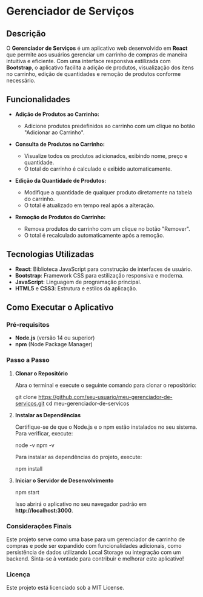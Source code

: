 # Gerenciador de Serviços

## Descrição

O **Gerenciador de Serviços** é um aplicativo web desenvolvido em **React** que permite aos usuários gerenciar um carrinho de compras de maneira intuitiva e eficiente. Com uma interface responsiva estilizada com **Bootstrap**, o aplicativo facilita a adição de produtos, visualização dos itens no carrinho, edição de quantidades e remoção de produtos conforme necessário.

## Funcionalidades

- **Adição de Produtos ao Carrinho:**
  - Adicione produtos predefinidos ao carrinho com um clique no botão "Adicionar ao Carrinho".
  
- **Consulta de Produtos no Carrinho:**
  - Visualize todos os produtos adicionados, exibindo nome, preço e quantidade.
  - O total do carrinho é calculado e exibido automaticamente.
  
- **Edição da Quantidade de Produtos:**
  - Modifique a quantidade de qualquer produto diretamente na tabela do carrinho.
  - O total é atualizado em tempo real após a alteração.

- **Remoção de Produtos do Carrinho:**
  - Remova produtos do carrinho com um clique no botão "Remover".
  - O total é recalculado automaticamente após a remoção.

## Tecnologias Utilizadas

- **React**: Biblioteca JavaScript para construção de interfaces de usuário.
- **Bootstrap**: Framework CSS para estilização responsiva e moderna.
- **JavaScript**: Linguagem de programação principal.
- **HTML5** e **CSS3**: Estrutura e estilos da aplicação.

## Como Executar o Aplicativo

### Pré-requisitos

- **Node.js** (versão 14 ou superior)
- **npm** (Node Package Manager)

### Passo a Passo

1. **Clonar o Repositório**

   Abra o terminal e execute o seguinte comando para clonar o repositório:

   git clone https://github.com/seu-usuario/meu-gerenciador-de-servicos.git
   cd meu-gerenciador-de-servicos

2. **Instalar as Dependências**

   Certifique-se de que o Node.js e o npm estão instalados no seu sistema. Para verificar, execute:

   node -v
   npm -v

   Para instalar as dependências do projeto, execute:

   npm install

3. **Iniciar o Servidor de Desenvolvimento**

   npm start

   Isso abrirá o aplicativo no seu navegador padrão em **http://localhost:3000**.

### Considerações Finais
Este projeto serve como uma base para um gerenciador de carrinho de compras e pode ser expandido com funcionalidades adicionais, como persistência de dados utilizando Local Storage ou integração com um backend. Sinta-se à vontade para contribuir e melhorar este aplicativo!

### Licença
Este projeto está licenciado sob a MIT License.